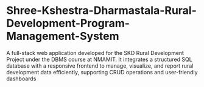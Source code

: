 # Shree-Kshestra-Dharmastala-Rural-Development-Program-Management-System
A full-stack web application developed for the SKD Rural Development Project under the DBMS course at NMAMIT. It integrates a structured SQL database with a responsive frontend to manage, visualize, and report rural development data efficiently, supporting CRUD operations and user-friendly dashboards
